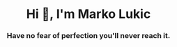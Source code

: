 
<h1 align="center">Hi 👋, I'm Marko Lukic</h1>
<h3 align="center">Have no fear of perfection you'll never reach it.</h3>
